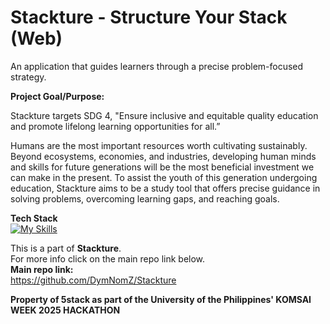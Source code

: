 # Stackture - Structure Your Stack (Web)

An application that guides learners through a precise problem-focused strategy.

**Project Goal/Purpose:** 

Stackture targets SDG 4, "Ensure inclusive and equitable quality education and promote lifelong learning opportunities for all.”

Humans are the most important resources worth cultivating sustainably. Beyond ecosystems, economies, and industries, developing human minds and skills for future generations will be the most beneficial investment we can make in the present. To assist the youth of this generation undergoing education, Stackture aims to be a study tool that offers precise guidance in solving problems, overcoming learning gaps, and reaching goals.

**Tech Stack**<br>
[![My Skills](https://skillicons.dev/icons?i=js,solidjs&theme=dark)](https://skillicons.dev)

This is a part of **Stackture**.<br>
For more info click on the main repo link below.<br>
**Main repo link:**<br>
https://github.com/DymNomZ/Stackture

**Property of 5stack as part of the University of the Philippines' KOMSAI WEEK 2025 HACKATHON**
